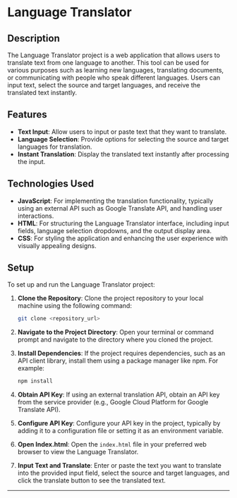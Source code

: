 # Language Translator

## Description

The Language Translator project is a web application that allows users to translate text from one language to another. This tool can be used for various purposes such as learning new languages, translating documents, or communicating with people who speak different languages. Users can input text, select the source and target languages, and receive the translated text instantly.

## Features

- **Text Input**: Allow users to input or paste text that they want to translate.
- **Language Selection**: Provide options for selecting the source and target languages for translation.
- **Instant Translation**: Display the translated text instantly after processing the input.

## Technologies Used

- **JavaScript**: For implementing the translation functionality, typically using an external API such as Google Translate API, and handling user interactions.
- **HTML**: For structuring the Language Translator interface, including input fields, language selection dropdowns, and the output display area.
- **CSS**: For styling the application and enhancing the user experience with visually appealing designs.

## Setup

To set up and run the Language Translator project:

1. **Clone the Repository**: Clone the project repository to your local machine using the following command:

   ```bash
   git clone <repository_url>
   ```

2. **Navigate to the Project Directory**: Open your terminal or command prompt and navigate to the directory where you cloned the project.

3. **Install Dependencies**: If the project requires dependencies, such as an API client library, install them using a package manager like npm. For example:
   ```bash
   npm install
   ```

4. **Obtain API Key**: If using an external translation API, obtain an API key from the service provider (e.g., Google Cloud Platform for Google Translate API).

5. **Configure API Key**: Configure your API key in the project, typically by adding it to a configuration file or setting it as an environment variable.

6. **Open Index.html**: Open the `index.html` file in your preferred web browser to view the Language Translator.

7. **Input Text and Translate**: Enter or paste the text you want to translate into the provided input field, select the source and target languages, and click the translate button to see the translated text.

---